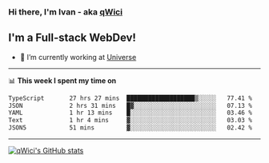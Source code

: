 ### Hi there, I'm Ivan - aka [qWici][website]

## I'm a Full-stack WebDev!
- 🔭 I’m currently working at [Universe][universe]

---

📊 **This week I spent my time on**
<!--START_SECTION:waka-->

```txt
TypeScript       27 hrs 27 mins  ███████████████████▒░░░░░   77.41 %
JSON             2 hrs 31 mins   █▓░░░░░░░░░░░░░░░░░░░░░░░   07.13 %
YAML             1 hr 13 mins    █░░░░░░░░░░░░░░░░░░░░░░░░   03.46 %
Text             1 hr 4 mins     ▓░░░░░░░░░░░░░░░░░░░░░░░░   03.03 %
JSON5            51 mins         ▓░░░░░░░░░░░░░░░░░░░░░░░░   02.42 %
```

<!--END_SECTION:waka-->

---

[![qWici's GitHub stats](https://github-readme-stats.vercel.app/api?username=qWici)](https://github.com/qWici/github-readme-stats)

[website]: https://devkucher.com
[twitter]: https://twitter.com/KucherDev
[linkedin]: https://www.linkedin.com/in/ivankucher
[universe]: https://universeapps.limited

